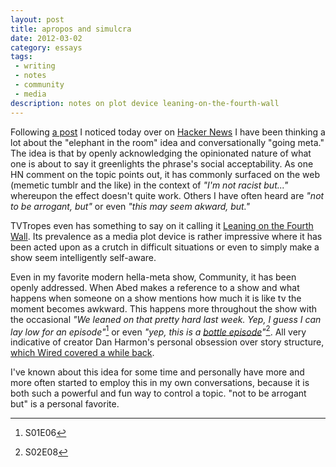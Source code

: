 ```yaml
---
layout: post
title: apropos and simulcra
date: 2012-03-02
category: essays
tags:
 - writing
 - notes
 - community
 - media
description: notes on plot device leaning-on-the-fourth-wall
---
```


Following <a href="http://news.ycombinator.com/item?id=3658860">a post</a> I noticed today over on <a href="http://news.ycombinator.com" target="_blank">Hacker News</a> I have been thinking a lot about the "elephant in the room" idea and conversationally "going meta."  The idea is that by openly acknowledging the opinionated nature of what one is about to say it greenlights the phrase's social acceptability.  As one HN comment on the topic points out, it has commonly surfaced on the web (memetic tumblr and the like) in the context of <em>"I'm not racist but..."</em> whereupon the effect doesn't quite work.  Others I have often heard are <em>"not to be arrogant, but"</em> or even <em>"this may seem akward, but."</em>

TVTropes even has something to say on it calling it <a href="http://tvtropes.org/pmwiki/pmwiki.php/Main/LeaningOnTheFourthWall" target="_blank">Leaning on the Fourth Wall</a>.  Its prevalence as a media plot device is rather impressive where it has been acted upon as a crutch in difficult situations or even to simply make a show seem intelligently self-aware.

Even in my favorite modern hella-meta show, Community, it has been openly addressed.  When Abed makes a reference to a show and what happens when someone on a show mentions how much it is like tv the moment becomes awkward.  This happens more throughout the show with the occasional <em>"We leaned on that pretty hard last week. Yep, I guess I can lay low for an episode"</em>[^1] or even <em>"yep, this is a <a href="http://tvtropes.org/pmwiki/pmwiki.php/Main/BottleEpisode" target="_blank">bottle episode</a>"</em>[^2].  All very indicative of creator Dan Harmon's personal obsession over story structure, <a href="http://www.wired.com/magazine/2011/09/mf_harmon/all/1" target="_blank">which Wired covered a while back</a>.

I've known about this idea for some time and personally have more and more often started to employ this in my own conversations, because it is both such a powerful and fun way to control a topic.  "not to be arrogant but" is a personal favorite.

[^1]: S01E06
[^2]: S02E08
